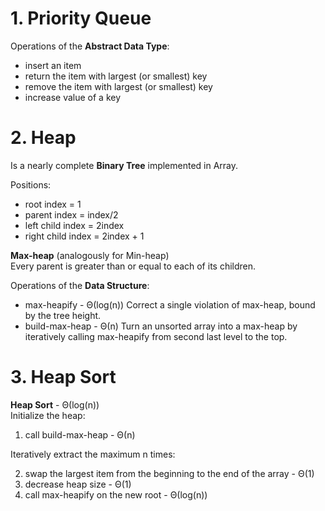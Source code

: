 # 1. Priority Queue
Operations of the **Abstract Data Type**:  
* insert an item
* return the item with largest (or smallest) key
* remove the item with largest (or smallest) key
* increase value of a key

# 2. Heap 
Is a nearly complete **Binary Tree** implemented in Array.

Positions:
* root index = 1  
* parent index = index/2  
* left child index = 2index  
* right child index = 2index + 1  

**Max-heap** (analogously for Min-heap)  
Every parent is greater than or equal to each of its children.

Operations of the **Data Structure**:
* max-heapify - Θ(log(n))
Correct a single violation of max-heap, bound by the tree height.
* build-max-heap - Θ(n)
Turn an unsorted array into a max-heap by iteratively calling max-heapify from second last level to the top.

# 3. Heap Sort 
**Heap Sort** - Θ(log(n))  
Initialize the heap:
1. call build-max-heap - Θ(n)

Iteratively extract the maximum n times:

2. swap the largest item from the beginning to the end of the array - Θ(1)
3. decrease heap size - Θ(1)
4. call max-heapify on the new root - Θ(log(n))  
